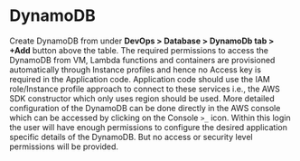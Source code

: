 # DynamoDB

Create DynamoDB from under **DevOps > Database > DynamoDb tab > +Add** button above the table. The required permissions to access the DynamoDB from VM, Lambda functions and containers are provisioned automatically through Instance profiles and hence no Access key is required in the Application code. Application code should use the IAM role/Instance profile approach to connect to these services i.e., the AWS SDK constructor which only uses region should be used. More detailed configuration of the DynamoDB can be done directly in the AWS console which can be accessed by clicking on the Console `>_` icon. Within this login the user will have enough permissions to configure the desired application specific details of the DynamoDB. But no access or security level permissions will be provided.
